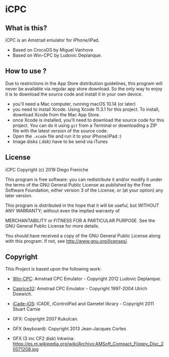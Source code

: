 # iCPC

## What is this?

iCPC is an Amstrad emulator for iPhone/iPad.

- Based on CrocoDS by Miguel Vanhove
- Based on Win-CPC by Ludovic Deplanque.

## How to use ?

Due to restrictions in the App Store distribution guidelines, this program will never be available via regular app store download. So the only way to enjoy it is to download the source code and install it in your own device. 

- you'll need a Mac computer, running macOS 10.14 (or later)
- you need to install Xcode. Using Xcode 11.3.1 for this project. To install, download Xcode from the Mac App Store.
- once Xcode is installed, you'll need to download the source code for this project. You can do it using `git` from a Terminal or downloading a ZIP file with the latest version of the source code.
- Open the `.xcode` file and run it to your iPhone/iPad :)
- Image disks (.dsk) have to be send via iTunes

## License

iCPC Copyright (c) 2019 Diego Freniche

This program is free software: you can redistribute it and/or modify it under the terms of the GNU General Public License as published by the Free Software Foundation, either version 3 of the License, or (at your option) any later version.

This program is distributed in the hope that it will be useful, but WITHOUT ANY WARRANTY; without even the implied warranty of

MERCHANTABILITY or FITNESS FOR A PARTICULAR PURPOSE. See the GNU General Public License for more details.

You should have received a copy of the GNU General Public License along with this program. If not, see http://www.gnu.org/licenses/.

## Copyright

This Project is based upon the following work:

- [Win-CPC](http://demoniak-contrib.forumactif.com "Win-CPC"): Amstrad CPC Emulator - Copyright 2012 Ludovic Deplanque.
- [Caprice32](https://sourceforge.net/projects/caprice32/ "Caprice32"): Amstrad CPC Emulator - Copyright 1997-2004 Ulrich Doewich.
- [iCade-iOS](https://github.com/scarnie/iCade-iOS "iCade-iOS"): iCADE, iControlPad and Gametel library - Copyright 2011 Stuart Carnie
- GFX: Copyright 2007 Kukulcan.
- GFX (keyboard): Copyright 2013 Jean-Jacques Cortes


- GFX (3 inc CF2 disk) Inkwina: https://es.m.wikipedia.org/wiki/Archivo:AMSoft_Compact_Floppy_Disc_20071208.jpg



